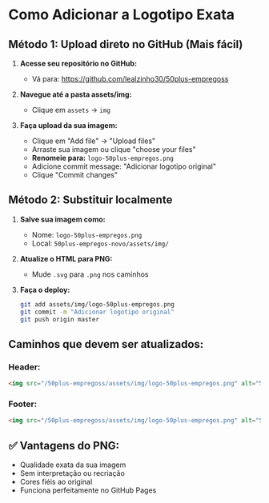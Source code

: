# Como Adicionar a Logotipo Exata

## Método 1: Upload direto no GitHub (Mais fácil)

1. **Acesse seu repositório no GitHub:**
   - Vá para: https://github.com/lealzinho30/50plus-empregoss

2. **Navegue até a pasta assets/img:**
   - Clique em `assets` → `img`

3. **Faça upload da sua imagem:**
   - Clique em "Add file" → "Upload files"
   - Arraste sua imagem ou clique "choose your files"
   - **Renomeie para:** `logo-50plus-empregos.png`
   - Adicione commit message: "Adicionar logotipo original"
   - Clique "Commit changes"

## Método 2: Substituir localmente

1. **Salve sua imagem como:**
   - Nome: `logo-50plus-empregos.png`
   - Local: `50plus-empregos-novo/assets/img/`

2. **Atualize o HTML para PNG:**
   - Mude `.svg` para `.png` nos caminhos

3. **Faça o deploy:**
   ```bash
   git add assets/img/logo-50plus-empregos.png
   git commit -m "Adicionar logotipo original"
   git push origin master
   ```

## Caminhos que devem ser atualizados:

### Header:
```html
<img src="/50plus-empregoss/assets/img/logo-50plus-empregos.png" alt="50+ Empregos" class="nav-logo-img" width="160" height="48">
```

### Footer:
```html
<img src="/50plus-empregoss/assets/img/logo-50plus-empregos.png" alt="50+ Empregos" class="footer-logo-img" width="160" height="48">
```

## ✅ Vantagens do PNG:
- Qualidade exata da sua imagem
- Sem interpretação ou recriação
- Cores fiéis ao original
- Funciona perfeitamente no GitHub Pages

